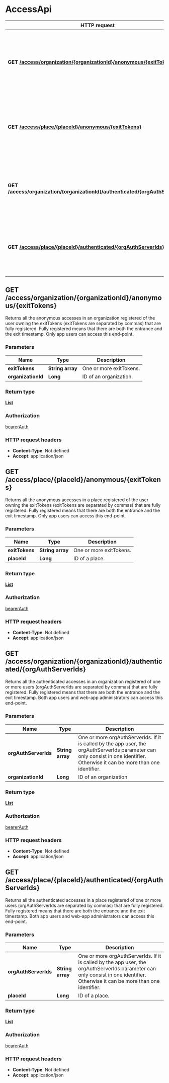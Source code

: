 # AccessApi

HTTP request | Description
------------- | -------------
**GET** [**/access/organization/{organizationId}/anonymous/{exitTokens}**](AccessApi.md#getAnonymousAccessListInOrganization) | Returns all the anonymous accesses in an organization registered of the user owning the exitTokens (exitTokens are separated by commas).
**GET** [**/access/place/{placeId}/anonymous/{exitTokens}**](AccessApi.md#getAnonymousAccessListInPlace) | Returns all the anonymous accesses in a place registered of the user owning the exitTokens (exitTokens are separated by commas).
**GET** [**/access/organization/{organizationId}/authenticated/{orgAuthServerIds}**](AccessApi.md#getAuthenticatedAccessListInOrganization) | Returns all the authenticated accesses in an organization registered of one or more users (orgAuthServerIds are separated by commas).
**GET** [**/access/place/{placeId}/authenticated/{orgAuthServerIds}**](AccessApi.md#getAuthenticatedAccessListInPlace) | Returns all the authenticated accesses in a place registered of one or more users (orgAuthServerIds are separated by commas).


<a name="getAnonymousAccessListInOrganization"></a>
## **GET** /access/organization/{organizationId}/anonymous/{exitTokens}

Returns all the anonymous accesses in an organization registered of the user owning the exitTokens (exitTokens are separated by commas) that are fully registered. Fully registered means that there are both the entrance and the exit timestamp. Only app users can access this end-point.

### Parameters

Name | Type | Description 
------------- | ------------- | -------------
 **exitTokens** | **String array**| One or more exitTokens.
 **organizationId** | **Long**| ID of an organization.

### Return type

[**List**](/restapi/model/OrganizationAccess.md)

### Authorization

[bearerAuth](../documentazione.md#bearerAuth)

### HTTP request headers

- **Content-Type**: Not defined
- **Accept**: application/json

<a name="getAnonymousAccessListInPlace"></a>
## **GET** /access/place/{placeId}/anonymous/{exitTokens}

Returns all the anonymous accesses in a place registered of the user owning the exitTokens (exitTokens are separated by commas) that are fully registered. Fully registered means that there are both the entrance and the exit timestamp. Only app users can access this end-point.

### Parameters

Name | Type | Description 
------------- | ------------- | -------------
 **exitTokens** | **String array**| One or more exitTokens.
 **placeId** | **Long**| ID of a place.

### Return type

[**List**](/restapi/model/PlaceAccess.md)

### Authorization

[bearerAuth](../documentazione.md#bearerAuth)

### HTTP request headers

- **Content-Type**: Not defined
- **Accept**: application/json

<a name="getAuthenticatedAccessListInOrganization"></a>
## **GET** /access/organization/{organizationId}/authenticated/{orgAuthServerIds}

Returns all the authenticated accesses in an organization registered of one or more users (orgAuthServerIds are separated by commas) that are fully registered. Fully registered means that there are both the entrance and the exit timestamp. Both app users and web-app administrators can access this end-point.

### Parameters

Name | Type | Description 
------------- | ------------- | -------------
 **orgAuthServerIds** | **String array**| One or more orgAuthServerIds. If it is called by the app user, the orgAuthServerIds parameter can only consist in one identifier. Otherwise it can be more than one identifier.
 **organizationId** | **Long**| ID of an organization

### Return type

[**List**](/restapi/model/OrganizationAccess.md)

### Authorization

[bearerAuth](../documentazione.md#bearerAuth)

### HTTP request headers

- **Content-Type**: Not defined
- **Accept**: application/json

<a name="getAuthenticatedAccessListInPlace"></a>
## **GET** /access/place/{placeId}/authenticated/{orgAuthServerIds}

Returns all the authenticated accesses in a place registered of one or more users (orgAuthServerIds are separated by commas) that are fully registered. Fully registered means that there are both the entrance and the exit timestamp. Both app users and web-app administrators can access this end-point.

### Parameters

Name | Type | Description 
------------- | ------------- | -------------
 **orgAuthServerIds** | **String array**| One or more orgAuthServerIds. If it is called by the app user, the orgAuthServerIds parameter can only consist in one identifier. Otherwise it can be more than one identifier.
 **placeId** | **Long**| ID of a place.

### Return type

[**List**](/restapi/model/PlaceAccess.md)

### Authorization

[bearerAuth](../documentazione.md#bearerAuth)

### HTTP request headers

- **Content-Type**: Not defined
- **Accept**: application/json

